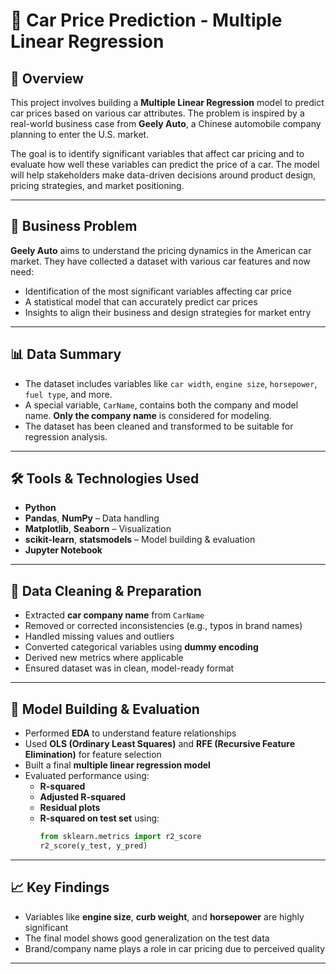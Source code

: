 # 🚗 Car Price Prediction - Multiple Linear Regression

## 📘 Overview

This project involves building a **Multiple Linear Regression** model to predict car prices based on various car attributes. The problem is inspired by a real-world business case from **Geely Auto**, a Chinese automobile company planning to enter the U.S. market.

The goal is to identify significant variables that affect car pricing and to evaluate how well these variables can predict the price of a car. The model will help stakeholders make data-driven decisions around product design, pricing strategies, and market positioning.

---

## 🏁 Business Problem

**Geely Auto** aims to understand the pricing dynamics in the American car market. They have collected a dataset with various car features and now need:

- Identification of the most significant variables affecting car price
- A statistical model that can accurately predict car prices
- Insights to align their business and design strategies for market entry

---

## 📊 Data Summary

- The dataset includes variables like `car width`, `engine size`, `horsepower`, `fuel type`, and more.
- A special variable, `CarName`, contains both the company and model name. **Only the company name** is considered for modeling.
- The dataset has been cleaned and transformed to be suitable for regression analysis.

---

## 🛠️ Tools & Technologies Used

- **Python**
- **Pandas**, **NumPy** – Data handling
- **Matplotlib**, **Seaborn** – Visualization
- **scikit-learn**, **statsmodels** – Model building & evaluation
- **Jupyter Notebook**

---

## 🧹 Data Cleaning & Preparation

- Extracted **car company name** from `CarName`
- Removed or corrected inconsistencies (e.g., typos in brand names)
- Handled missing values and outliers
- Converted categorical variables using **dummy encoding**
- Derived new metrics where applicable
- Ensured dataset was in clean, model-ready format

---

## 🧠 Model Building & Evaluation

- Performed **EDA** to understand feature relationships
- Used **OLS (Ordinary Least Squares)** and **RFE (Recursive Feature Elimination)** for feature selection
- Built a final **multiple linear regression model**
- Evaluated performance using:
  - **R-squared**
  - **Adjusted R-squared**
  - **Residual plots**
  - **R-squared on test set** using:
    ```python
    from sklearn.metrics import r2_score
    r2_score(y_test, y_pred)
    ```

---

## 📈 Key Findings

- Variables like **engine size**, **curb weight**, and **horsepower** are highly significant
- The final model shows good generalization on the test data
- Brand/company name plays a role in car pricing due to perceived quality

---
